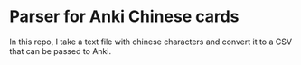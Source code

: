 # Parser for Anki Chinese cards

In this repo, I take a text file with chinese characters and convert it to a CSV that can be passed to Anki.
